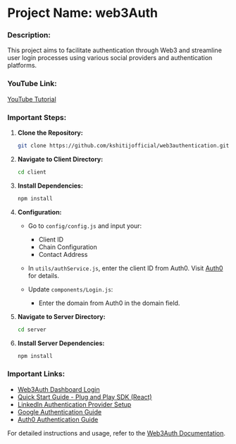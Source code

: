 # Project Name: web3Auth

### Description:
This project aims to facilitate authentication through Web3 and streamline user login processes using various social providers and authentication platforms.

### YouTube Link:
[YouTube Tutorial](https://youtu.be/FCcj5_ReYMg)

### Important Steps:

1. **Clone the Repository:** 
   ```bash
   git clone https://github.com/kshitijofficial/web3authentication.git
   ```

2. **Navigate to Client Directory:**
   ```bash
   cd client
   ```

3. **Install Dependencies:**
   ```bash
   npm install
   ```

4. **Configuration:**
   - Go to `config/config.js` and input your:
     - Client ID
     - Chain Configuration
     - Contact Address

   - In `utils/authService.js`, enter the client ID from Auth0. Visit [Auth0](https://auth0.com/) for details.

   - Update `components/Login.js`:
     - Enter the domain from Auth0 in the domain field.

5. **Navigate to Server Directory:**
   ```bash
   cd server
   ```

6. **Install Server Dependencies:**
   ```bash
   npm install
   ```

### Important Links:
- [Web3Auth Dashboard Login](https://dashboard.web3auth.io/login)
- [Quick Start Guide - Plug and Play SDK (React)](https://web3auth.io/docs/quick-start?product=Plug+and+Play&sdk=Plug+and+Play+Web+No+Modal+SDK&platform=React)
- [LinkedIn Authentication Provider Setup](https://web3auth.io/docs/auth-provider-setup/social-providers/linkedin)
- [Google Authentication Guide](https://web3auth.io/docs/content-hub/guides/google)
- [Auth0 Authentication Guide](https://web3auth.io/docs/content-hub/guides/auth0)

For detailed instructions and usage, refer to the [Web3Auth Documentation](https://web3auth.io/docs/).
